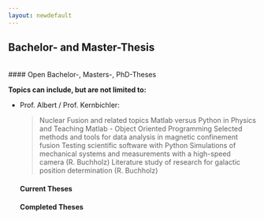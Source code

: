 ```yaml
---
layout: newdefault
---
```


## Bachelor- and Master-Thesis
</br>
#### Open Bachelor-, Masters-, PhD-Theses
  
  **Topics can include, but are not limited to:**
  
* Prof. Albert / Prof. Kernbichler:  
    > Nuclear Fusion and related topics 
    > Matlab versus Python in Physics and Teaching
    > Matlab - Object Oriented Programming
    > Selected methods and tools for data analysis in magnetic confinement fusion
    > Testing scientific software with Python
    > Simulations of mechanical systems and measurements with a high-speed camera (R. Buchholz)
    > Literature study of research for galactic position determination (R. Buchholz)

  
  #### Current Theses
  #### Completed Theses
